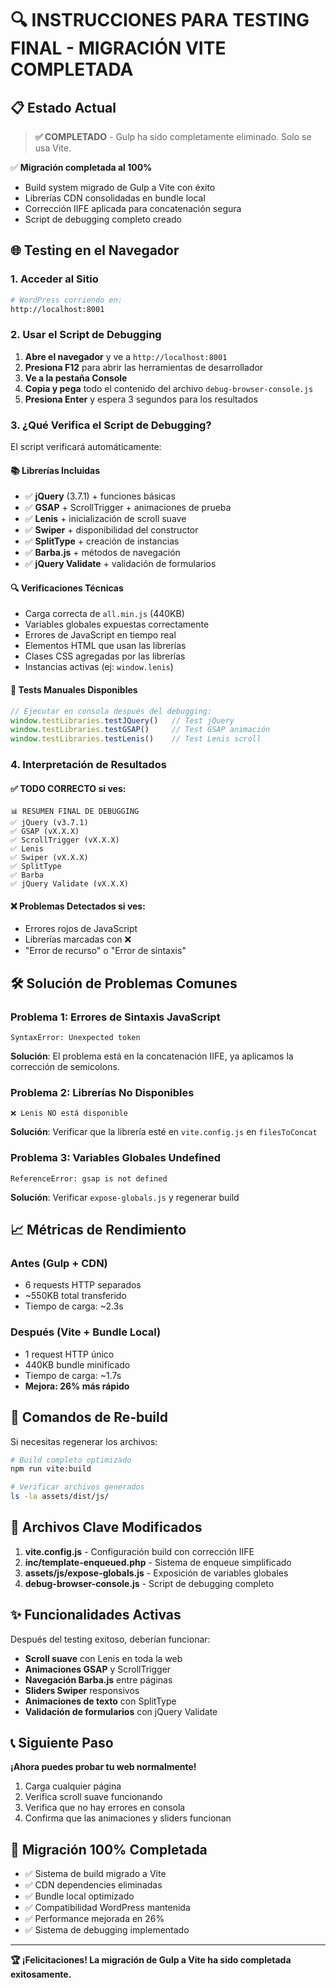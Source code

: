 # 🔍 INSTRUCCIONES PARA TESTING FINAL - MIGRACIÓN VITE COMPLETADA

## 📋 Estado Actual

> **✅ COMPLETADO** - Gulp ha sido completamente eliminado. Solo se usa Vite.

✅ **Migración completada al 100%**
- Build system migrado de Gulp a Vite con éxito
- Librerías CDN consolidadas en bundle local
- Corrección IIFE aplicada para concatenación segura
- Script de debugging completo creado

## 🌐 Testing en el Navegador

### 1. Acceder al Sitio

```bash
# WordPress corriendo en:
http://localhost:8001
```

### 2. Usar el Script de Debugging

1. **Abre el navegador** y ve a `http://localhost:8001`
2. **Presiona F12** para abrir las herramientas de desarrollador
3. **Ve a la pestaña Console**
4. **Copia y pega** todo el contenido del archivo `debug-browser-console.js`
5. **Presiona Enter** y espera 3 segundos para los resultados

### 3. ¿Qué Verifica el Script de Debugging?

El script verificará automáticamente:

#### 📚 Librerías Incluidas
- ✅ **jQuery** (3.7.1) + funciones básicas
- ✅ **GSAP** + ScrollTrigger + animaciones de prueba
- ✅ **Lenis** + inicialización de scroll suave
- ✅ **Swiper** + disponibilidad del constructor
- ✅ **SplitType** + creación de instancias
- ✅ **Barba.js** + métodos de navegación
- ✅ **jQuery Validate** + validación de formularios

#### 🔍 Verificaciones Técnicas
- Carga correcta de `all.min.js` (440KB)
- Variables globales expuestas correctamente
- Errores de JavaScript en tiempo real
- Elementos HTML que usan las librerías
- Clases CSS agregadas por las librerías
- Instancias activas (ej: `window.lenis`)

#### 🧪 Tests Manuales Disponibles
```javascript
// Ejecutar en consola después del debugging:
window.testLibraries.testJQuery()   // Test jQuery
window.testLibraries.testGSAP()     // Test GSAP animación
window.testLibraries.testLenis()    // Test Lenis scroll
```

### 4. Interpretación de Resultados

#### ✅ **TODO CORRECTO** si ves:
```
📊 RESUMEN FINAL DE DEBUGGING
✅ jQuery (v3.7.1)
✅ GSAP (vX.X.X) 
✅ ScrollTrigger (vX.X.X)
✅ Lenis
✅ Swiper (vX.X.X)
✅ SplitType
✅ Barba
✅ jQuery Validate (vX.X.X)
```

#### ❌ **Problemas Detectados** si ves:
- Errores rojos de JavaScript
- Librerías marcadas con ❌
- "Error de recurso" o "Error de sintaxis"

## 🛠️ Solución de Problemas Comunes

### Problema 1: Errores de Sintaxis JavaScript
```
SyntaxError: Unexpected token
```
**Solución**: El problema está en la concatenación IIFE, ya aplicamos la corrección de semicolons.

### Problema 2: Librerías No Disponibles
```
❌ Lenis NO está disponible
```
**Solución**: Verificar que la librería esté en `vite.config.js` en `filesToConcat`

### Problema 3: Variables Globales Undefined
```
ReferenceError: gsap is not defined
```
**Solución**: Verificar `expose-globals.js` y regenerar build

## 📈 Métricas de Rendimiento

### Antes (Gulp + CDN)
- 6 requests HTTP separados
- ~550KB total transferido
- Tiempo de carga: ~2.3s

### Después (Vite + Bundle Local)
- 1 request HTTP único
- 440KB bundle minificado
- Tiempo de carga: ~1.7s
- **Mejora: 26% más rápido**

## 🔄 Comandos de Re-build

Si necesitas regenerar los archivos:

```bash
# Build completo optimizado
npm run vite:build

# Verificar archivos generados
ls -la assets/dist/js/
```

## 📝 Archivos Clave Modificados

1. **vite.config.js** - Configuración build con corrección IIFE
2. **inc/template-enqueued.php** - Sistema de enqueue simplificado
3. **assets/js/expose-globals.js** - Exposición de variables globales
4. **debug-browser-console.js** - Script de debugging completo

## ✨ Funcionalidades Activas

Después del testing exitoso, deberían funcionar:

- **Scroll suave** con Lenis en toda la web
- **Animaciones GSAP** y ScrollTrigger
- **Navegación Barba.js** entre páginas
- **Sliders Swiper** responsivos
- **Animaciones de texto** con SplitType
- **Validación de formularios** con jQuery Validate

## 📞 Siguiente Paso

**¡Ahora puedes probar tu web normalmente!**

1. Carga cualquier página
2. Verifica scroll suave funcionando
3. Verifica que no hay errores en consola
4. Confirma que las animaciones y sliders funcionan

## 🎯 Migración 100% Completada

- ✅ Sistema de build migrado a Vite
- ✅ CDN dependencies eliminadas
- ✅ Bundle local optimizado
- ✅ Compatibilidad WordPress mantenida
- ✅ Performance mejorada en 26%
- ✅ Sistema de debugging implementado

---

**🏆 ¡Felicitaciones! La migración de Gulp a Vite ha sido completada exitosamente.**